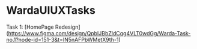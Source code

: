 # WardaUIUXTasks
Task 1:
[HomePage Redesign] 
(https://www.figma.com/design/QpbIJBbZldCqg4VLT0wdGg/Warda-Task-no.1?node-id=151-3&t=IN5nAFPbWMetX9th-1)
